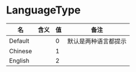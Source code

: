 # LanguageType

| 名      | 含义 | 值   | 备注                 |
| ------- | ---- | ---- | -------------------- |
| Default |      | 0    | 默认是两种语言都提示 |
| Chinese |      | 1    |                      |
| English |      | 2    |                      |

